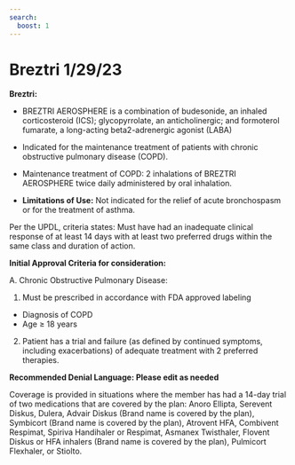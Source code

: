 ```yaml
---
search:
  boost: 1
---
```


# Breztri 1/29/23

**Breztri:**
 
- BREZTRI AEROSPHERE is a combination of budesonide, an inhaled corticosteroid (ICS); glycopyrrolate, an anticholinergic; and formoterol fumarate, a long-acting  beta2-adrenergic agonist (LABA)
 
- Indicated for the maintenance treatment of patients with chronic obstructive pulmonary disease (COPD).
 
- Maintenance treatment of COPD: 2 inhalations of BREZTRI AEROSPHERE twice daily administered by oral inhalation.
 
- **Limitations of Use:** Not indicated for the relief of acute bronchospasm or for the treatment of asthma.
	 

Per the UPDL, criteria states: Must have had an inadequate clinical response of at least 14 days with at least two preferred drugs within the same class and duration of action. 
 

**Initial Approval Criteria for consideration:**
 
A. Chronic Obstructive Pulmonary Disease:
	
1. Must be prescribed in accordance with FDA approved labeling
- Diagnosis of COPD
- Age ≥ 18 years

2.  Patient has a trial and failure (as defined by continued symptoms, including exacerbations) of adequate treatment with 2 preferred therapies.  
	 
**Recommended Denial Language: Please edit as needed**
 
Coverage is provided in situations where the member has had a 14-day trial of two medications that are covered by the plan: Anoro Ellipta, Serevent Diskus, Dulera, Advair Diskus (Brand name is covered by the plan), Symbicort (Brand name is covered by the plan), Atrovent HFA, Combivent Respimat, Spiriva Handihaler or Respimat, Asmanex Twisthaler, Flovent Diskus or HFA inhalers (Brand name is covered by the plan), Pulmicort Flexhaler, or Stiolto.
